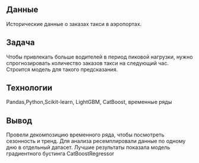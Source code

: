 ## Данные
Исторические данные о заказах такси в аэропортах.
## Задача
Чтобы привлекать больше водителей в период пиковой нагрузки, нужно спрогнозировать количество заказов такси на следующий час. Строится модель для такого предсказания.
## Технологии
Pandas,Python,Scikit-learn, LightGBM, CatBoost, временные ряды
## Вывод
Провели декомпозицию временного ряда, чтобы посмотреть сезонность и тренд. Для анализа ресемплировали данные по одному дню в отдельный датасет. Лучшие результаты показала модель градиентного бустинга CatBoostRegressor

